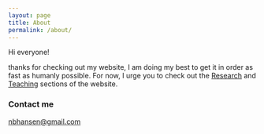 ```yaml
---
layout: page
title: About
permalink: /about/
---
```


Hi everyone! 

thanks for checking out my website, I am doing my best to get it in order as fast as humanly possible. For now, I urge you to check out the [Research](research) and [Teaching](teaching) sections of the website. 

### Contact me

[nbhansen@gmail.com](mailto:nbhansen@gmail.com)